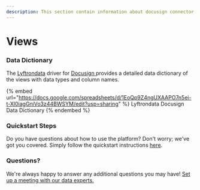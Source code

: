 ```yaml
---
description: This section contain information about docusign connector views information
---
```


# Views

### Data Dictionary

The [Lyftrondata](https://www.lyftrondata.com/) driver for [Docusign](https://www.lyftrondata.com/integration/Docusign/)[ ](https://www.lyftrondata.com/integration/docusign/)provides a detailed data dictionary of the views with data types and column names.

{% embed url="https://docs.google.com/spreadsheets/d/1EoQp9Z4ngUXAAPO7n5ei-t-Xl0iagGniVo3z44BWSYM/edit?usp=sharing" %}
Lyftrondata Docusign Data Dictionary
{% endembed %}

### Quickstart Steps

Do you have questions about how to use the platform? Don't worry; we've got you covered. Simply follow the quickstart instructions [here](../../../../quickstart-steps.md).

### Questions? <a href="#questions" id="questions"></a>

We're always happy to answer any additional questions you may have! [Set up a meeting with our data experts.](https://www.lyftrondata.com/book-a-meeting/)


